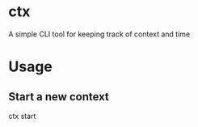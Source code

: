 # ctx
A simple CLI tool for keeping track of context and time

# Usage
## Start a new context

  ctx start <context name>
  
